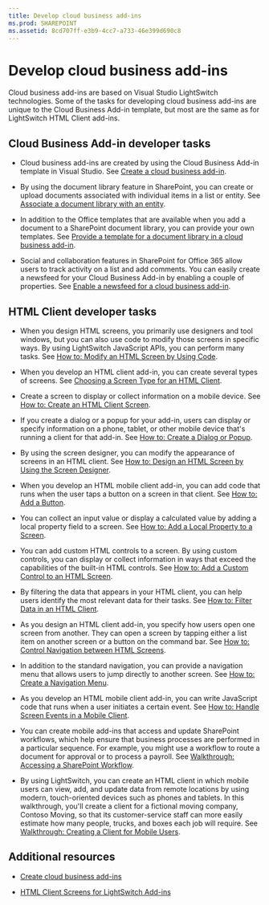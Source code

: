 ```yaml
---
title: Develop cloud business add-ins
ms.prod: SHAREPOINT
ms.assetid: 8cd707ff-e3b9-4cc7-a733-46e399d690c8
---
```



# Develop cloud business add-ins
Cloud business add-ins are based on Visual Studio LightSwitch technologies. Some of the tasks for developing cloud business add-ins are unique to the Cloud Business Add-in template, but most are the same as for LightSwitch HTML Client add-ins.
## Cloud Business Add-in developer tasks


- Cloud business add-ins are created by using the Cloud Business Add-in template in Visual Studio. See  [Create a cloud business add-in](create-a-cloud-business-add-in.md).


- By using the document library feature in SharePoint, you can create or upload documents associated with individual items in a list or entity. See  [Associate a document library with an entity](associate-a-document-library-with-an-entity.md).


- In addition to the Office templates that are available when you add a document to a SharePoint document library, you can provide your own templates. See  [Provide a template for a document library in a cloud business add-in](provide-a-template-for-a-document-library-in-a-cloud-business-add-in.md).


- Social and collaboration features in SharePoint for Office 365 allow users to track activity on a list and add comments. You can easily create a newsfeed for your Cloud Business Add-in by enabling a couple of properties. See  [Enable a newsfeed for a cloud business add-in](enable-a-newsfeed-for-a-cloud-business-add-in.md).



## HTML Client developer tasks


- When you design HTML screens, you primarily use designers and tool windows, but you can also use code to modify those screens in specific ways. By using LightSwitch JavaScript APIs, you can perform many tasks. See  [How to: Modify an HTML Screen by Using Code](http://msdn.microsoft.com/en-us/library/jj733572.aspx).


- When you develop an HTML client add-in, you can create several types of screens. See  [Choosing a Screen Type for an HTML Client](http://msdn.microsoft.com/en-us/library/jj713590.aspx).


- Create a screen to display or collect information on a mobile device. See  [How to: Create an HTML Client Screen](http://msdn.microsoft.com/en-us/library/jj713589.aspx).


- If you create a dialog or a popup for your add-in, users can display or specify information on a phone, tablet, or other mobile device that's running a client for that add-in. See  [How to: Create a Dialog or Popup](http://msdn.microsoft.com/en-us/library/jj713587.aspx).


- By using the screen designer, you can modify the appearance of screens in an HTML client. See  [How to: Design an HTML Screen by Using the Screen Designer](http://msdn.microsoft.com/en-us/library/jj733575.aspx).


- When you develop an HTML mobile client add-in, you can add code that runs when the user taps a button on a screen in that client. See  [How to: Add a Button](http://msdn.microsoft.com/en-us/library/jj733573.aspx).


- You can collect an input value or display a calculated value by adding a local property field to a screen. See  [How to: Add a Local Property to a Screen](http://msdn.microsoft.com/en-us/library/jj733571.aspx).


- You can add custom HTML controls to a screen. By using custom controls, you can display or collect information in ways that exceed the capabilities of the built-in HTML controls. See  [How to: Add a Custom Control to an HTML Screen](http://msdn.microsoft.com/en-us/library/jj733569.aspx).


- By filtering the data that appears in your HTML client, you can help users identify the most relevant data for their tasks. See  [How to: Filter Data in an HTML Client](http://msdn.microsoft.com/en-us/library/jj733574.aspx).


- As you design an HTML client add-in, you specify how users open one screen from another. They can open a screen by tapping either a list item on another screen or a button on the command bar. See  [How to: Control Navigation between HTML Screens](http://msdn.microsoft.com/en-us/library/jj733570.aspx).


- In addition to the standard navigation, you can provide a navigation menu that allows users to jump directly to another screen. See  [How to: Create a Navigation Menu](http://msdn.microsoft.com/en-us/library/dn546744.aspx).


- As you develop an HTML mobile client add-in, you can write JavaScript code that runs when a user initiates a certain event. See  [How to: Handle Screen Events in a Mobile Client](http://msdn.microsoft.com/en-us/library/jj863131.aspx).


- You can create mobile add-ins that access and update SharePoint workflows, which help ensure that business processes are performed in a particular sequence. For example, you might use a workflow to route a document for approval or to process a payroll. See  [Walkthrough: Accessing a SharePoint Workflow](http://msdn.microsoft.com/en-us/library/dn282437.aspx).


- By using LightSwitch, you can create an HTML client in which mobile users can view, add, and update data from remote locations by using modern, touch-oriented devices such as phones and tablets. In this walkthrough, you'll create a client for a fictional moving company, Contoso Moving, so that its customer-service staff can more easily estimate how many people, trucks, and boxes each job will require. See  [Walkthrough: Creating a Client for Mobile Users](http://msdn.microsoft.com/en-us/library/jj674624.aspx).



## Additional resources
<a name="bk_addresources"> </a>


-  [Create cloud business add-ins](create-cloud-business-add-ins.md)


-  [HTML Client Screens for LightSwitch Add-ins](http://msdn.microsoft.com/en-us/library/jj674623.aspx)



